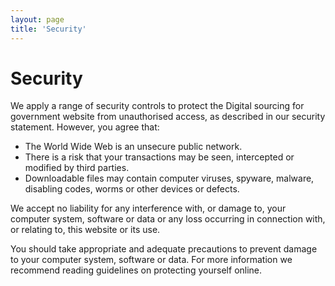 ```yaml
---
layout: page
title: 'Security'
---
```


# Security

We apply a range of security controls to protect the Digital sourcing for government website from unauthorised access, as described in our security statement. However, you agree that:

- The World Wide Web is an unsecure public network.
- There is a risk that your transactions may be seen, intercepted or modified by third parties.
- Downloadable files may contain computer viruses, spyware, malware, disabling codes, worms or other devices or defects.

We accept no liability for any interference with, or damage to, your computer system, software or data or any loss occurring in connection with, or relating to, this website or its use.

You should take appropriate and adequate precautions to prevent damage to your computer system, software or data. For more information we recommend reading guidelines on protecting yourself online.
